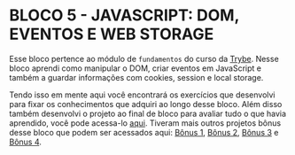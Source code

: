 # BLOCO 5 - JAVASCRIPT: DOM, EVENTOS E WEB STORAGE

Esse bloco pertence ao módulo de `fundamentos` do curso da [Trybe](https://www.betrybe.com/). Nesse bloco aprendi como manipular o DOM, criar eventos em JavaScript e também a guardar informações com cookies, session e local storage.

Tendo isso em mente aqui você encontrará os exercí­cios que desenvolvi para fixar os conhecimentos que adquiri ao longo desse bloco. Além disso também desenvolvi o projeto ao final de bloco para avaliar tudo o que havia aprendido, você pode acessa-lo [aqui](https://github.com/tryber/sd-023-a-project-pixels-art/pull/186). Tiveram mais outros projetos bônus desse bloco que podem ser acessados aqui: [Bônus 1](https://github.com/tryber/sd-023-a-project-todo-list/pull/72), [Bônus 2](https://github.com/tryber/sd-023-a-project-meme-generator/pull/57), [Bônus 3](https://github.com/tryber/sd-023-a-project-color-guess/pull/55) e [Bônus 4](https://github.com/tryber/sd-023-a-project-mistery-letter/pull/51).
